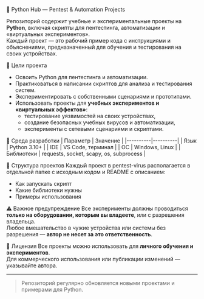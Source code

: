 🐍 Python Hub — Pentest & Automation Projects

Репозиторий содержит учебные и экспериментальные проекты на **Python**, включая скрипты для пентестинга, автоматизации и «виртуальных экспериментов».  
Каждый проект — это рабочий пример кода с инструкциями и объяснениями, предназначенный для обучения и тестирования на своих устройствах.

📌 Цели проекта
- Освоить Python для пентестинга и автоматизации.  
- Практиковаться в написании скриптов для анализа и тестирования систем.  
- Экспериментировать с собственными сценариями и прототипами.  
- Использовать проекты для **учебных экспериментов и «виртуальных эффектов»**:
  - тестирование уязвимостей на своих устройствах,
  - создание безопасных учебных вирусов и автоматизации,
  - эксперименты с сетевыми сценариями и скриптами.

🔧 Среда разработки
| Параметр | Значение |
|----------|----------|
| Язык     | Python 3.10+ |
| IDE      | VS Code, терминал |
| ОС       | Windows, Linux |
| Библиотеки | requests, socket, scapy, os, subprocess |

📁 Структура проектов
Каждый проект в pentest-virus располагается в отдельной папке с исходным кодом и README с описанием:  
- Как запускать скрипт  
- Какие библиотеки нужны  
- Примеры использования  

⚠️ Важное предупреждение
Все эксперименты должны проводиться **только на оборудовании, которым вы владеете**, или с разрешения владельца.  
Любое вмешательство в чужие устройства или системы без разрешения — **автор не несет за это ответственность**.  

📜 Лицензия
Все проекты можно использовать для **личного обучения и экспериментов**.  
Для коммерческого использования или публикации изменений — указывайте автора.

---

> Репозиторий регулярно обновляется новыми проектами и примерами для Python.

